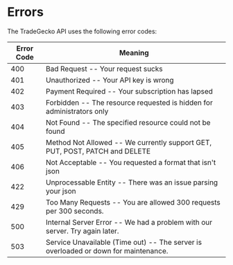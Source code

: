 # Errors

The TradeGecko API uses the following error codes:

Error Code | Meaning
---------- | -------
400 | Bad Request -- Your request sucks
401 | Unauthorized -- Your API key is wrong
402 | Payment Required -- Your subscription has lapsed
403 | Forbidden -- The resource requested is hidden for administrators only
404 | Not Found -- The specified resource could not be found
405 | Method Not Allowed -- We currently support GET, PUT, POST, PATCH and DELETE
406 | Not Acceptable -- You requested a format that isn't json
422 | Unprocessable Entity -- There was an issue parsing your json
429 | Too Many Requests -- You are allowed 300 requests per 300 seconds.
500 | Internal Server Error -- We had a problem with our server. Try again later.
503 | Service Unavailable (Time out) -- The server is overloaded or down for maintenance.
